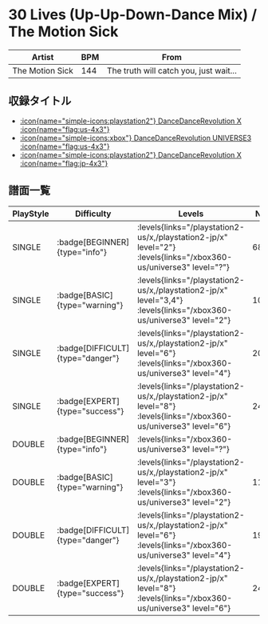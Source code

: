 # 30 Lives (Up-Up-Down-Dance Mix) / The Motion Sick

|Artist|BPM|From|
|------|---|----|
|The Motion Sick|144|The truth will catch you, just wait...|

## 収録タイトル

- [:icon{name="simple-icons:playstation2"} DanceDanceRevolution X :icon{name="flag:us-4x3"}](/playstation2-us/x)
- [:icon{name="simple-icons:xbox"} DanceDanceRevolution UNIVERSE3 :icon{name="flag:us-4x3"}](/xbox360-us/universe3)
- [:icon{name="simple-icons:playstation2"} DanceDanceRevolution X :icon{name="flag:jp-4x3"}](/playstation2-jp/x)

## 譜面一覧

|PlayStyle|Difficulty|Levels|Notes|Movie|
|---------|----------|------|-----|-----|
|SINGLE| :badge[BEGINNER]{type="info"}| :levels{links="/playstation2-us/x,/playstation2-jp/x" level="2"} :levels{links="/xbox360-us/universe3" level="?"}|68/0||
|SINGLE| :badge[BASIC]{type="warning"}| :levels{links="/playstation2-us/x,/playstation2-jp/x" level="3,4"} :levels{links="/xbox360-us/universe3" level="2"}|108/8||
|SINGLE| :badge[DIFFICULT]{type="danger"}| :levels{links="/playstation2-us/x,/playstation2-jp/x" level="6"} :levels{links="/xbox360-us/universe3" level="4"}|208/19||
|SINGLE| :badge[EXPERT]{type="success"}| :levels{links="/playstation2-us/x,/playstation2-jp/x" level="8"} :levels{links="/xbox360-us/universe3" level="6"}|243/1||
|DOUBLE| :badge[BEGINNER]{type="info"}| :levels{links="/xbox360-us/universe3" level="?"}|||
|DOUBLE| :badge[BASIC]{type="warning"}| :levels{links="/playstation2-us/x,/playstation2-jp/x" level="3"} :levels{links="/xbox360-us/universe3" level="2"}|111/4||
|DOUBLE| :badge[DIFFICULT]{type="danger"}| :levels{links="/playstation2-us/x,/playstation2-jp/x" level="6"} :levels{links="/xbox360-us/universe3" level="4"}|197/20||
|DOUBLE| :badge[EXPERT]{type="success"}| :levels{links="/playstation2-us/x,/playstation2-jp/x" level="8"} :levels{links="/xbox360-us/universe3" level="6"}|241/3||
